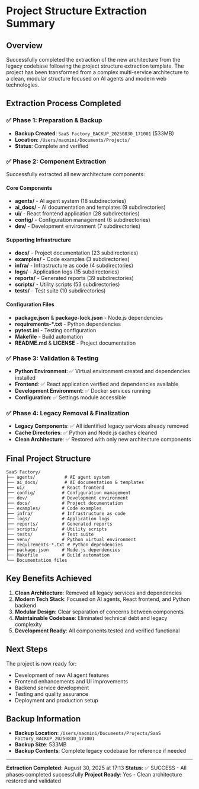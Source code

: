 # Project Structure Extraction Summary

## Overview
Successfully completed the extraction of the new architecture from the legacy codebase following the project structure extraction template. The project has been transformed from a complex multi-service architecture to a clean, modular structure focused on AI agents and modern web technologies.

## Extraction Process Completed

### ✅ Phase 1: Preparation & Backup
- **Backup Created**: `SaaS Factory_BACKUP_20250830_171001` (533MB)
- **Location**: `/Users/macmini/Documents/Projects/`
- **Status**: Complete and verified

### ✅ Phase 2: Component Extraction
Successfully extracted all new architecture components:

#### Core Components
- **agents/** - AI agent system (18 subdirectories)
- **ai_docs/** - AI documentation and templates (9 subdirectories)
- **ui/** - React frontend application (28 subdirectories)
- **config/** - Configuration management (6 subdirectories)
- **dev/** - Development environment (7 subdirectories)

#### Supporting Infrastructure
- **docs/** - Project documentation (23 subdirectories)
- **examples/** - Code examples (3 subdirectories)
- **infra/** - Infrastructure as code (4 subdirectories)
- **logs/** - Application logs (15 subdirectories)
- **reports/** - Generated reports (39 subdirectories)
- **scripts/** - Utility scripts (53 subdirectories)
- **tests/** - Test suite (10 subdirectories)

#### Configuration Files
- **package.json** & **package-lock.json** - Node.js dependencies
- **requirements-*.txt** - Python dependencies
- **pytest.ini** - Testing configuration
- **Makefile** - Build automation
- **README.md** & **LICENSE** - Project documentation

### ✅ Phase 3: Validation & Testing
- **Python Environment**: ✅ Virtual environment created and dependencies installed
- **Frontend**: ✅ React application verified and dependencies available
- **Development Environment**: ✅ Docker services running
- **Configuration**: ✅ Settings module accessible

### ✅ Phase 4: Legacy Removal & Finalization
- **Legacy Components**: ✅ All identified legacy services already removed
- **Cache Directories**: ✅ Python and Node.js caches cleaned
- **Clean Architecture**: ✅ Restored with only new architecture components

## Final Project Structure

```
SaaS Factory/
├── agents/           # AI agent system
├── ai_docs/          # AI documentation & templates
├── ui/              # React frontend
├── config/          # Configuration management
├── dev/             # Development environment
├── docs/            # Project documentation
├── examples/        # Code examples
├── infra/           # Infrastructure as code
├── logs/            # Application logs
├── reports/         # Generated reports
├── scripts/         # Utility scripts
├── tests/           # Test suite
├── venv/            # Python virtual environment
├── requirements-*.txt # Python dependencies
├── package.json     # Node.js dependencies
├── Makefile         # Build automation
└── Documentation files
```

## Key Benefits Achieved

1. **Clean Architecture**: Removed all legacy services and dependencies
2. **Modern Tech Stack**: Focused on AI agents, React frontend, and Python backend
3. **Modular Design**: Clear separation of concerns between components
4. **Maintainable Codebase**: Eliminated technical debt and legacy complexity
5. **Development Ready**: All components tested and verified functional

## Next Steps

The project is now ready for:
- Development of new AI agent features
- Frontend enhancements and UI improvements
- Backend service development
- Testing and quality assurance
- Deployment and production setup

## Backup Information

- **Backup Location**: `/Users/macmini/Documents/Projects/SaaS Factory_BACKUP_20250830_171001`
- **Backup Size**: 533MB
- **Backup Contents**: Complete legacy codebase for reference if needed

---

**Extraction Completed**: August 30, 2025 at 17:13
**Status**: ✅ SUCCESS - All phases completed successfully
**Project Ready**: Yes - Clean architecture restored and validated
